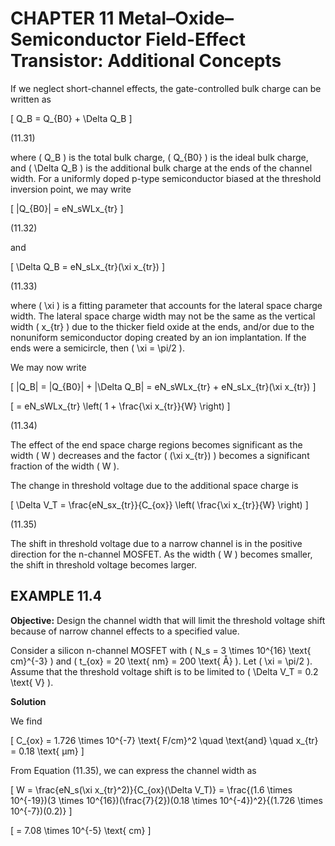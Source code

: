 # CHAPTER 11 Metal–Oxide–Semiconductor Field-Effect Transistor: Additional Concepts

If we neglect short-channel effects, the gate-controlled bulk charge can be written as

\[
Q_B = Q_{B0} + \Delta Q_B
\]

(11.31)

where \( Q_B \) is the total bulk charge, \( Q_{B0} \) is the ideal bulk charge, and \( \Delta Q_B \) is the additional bulk charge at the ends of the channel width. For a uniformly doped p-type semiconductor biased at the threshold inversion point, we may write

\[
|Q_{B0}| = eN_sWLx_{tr}
\]

(11.32)

and

\[
\Delta Q_B = eN_sLx_{tr}(\xi x_{tr})
\]

(11.33)

where \( \xi \) is a fitting parameter that accounts for the lateral space charge width. The lateral space charge width may not be the same as the vertical width \( x_{tr} \) due to the thicker field oxide at the ends, and/or due to the nonuniform semiconductor doping created by an ion implantation. If the ends were a semicircle, then \( \xi = \pi/2 \).

We may now write

\[
|Q_B| = |Q_{B0}| + |\Delta Q_B| = eN_sWLx_{tr} + eN_sLx_{tr}(\xi x_{tr})
\]

\[
= eN_sWLx_{tr} \left( 1 + \frac{\xi x_{tr}}{W} \right)
\]

(11.34)

The effect of the end space charge regions becomes significant as the width \( W \) decreases and the factor \( (\xi x_{tr}) \) becomes a significant fraction of the width \( W \).

The change in threshold voltage due to the additional space charge is

\[
\Delta V_T = \frac{eN_sx_{tr}}{C_{ox}} \left( \frac{\xi x_{tr}}{W} \right)
\]

(11.35)

The shift in threshold voltage due to a narrow channel is in the positive direction for the n-channel MOSFET. As the width \( W \) becomes smaller, the shift in threshold voltage becomes larger.

## EXAMPLE 11.4

**Objective:** Design the channel width that will limit the threshold voltage shift because of narrow channel effects to a specified value.

Consider a silicon n-channel MOSFET with \( N_s = 3 \times 10^{16} \text{ cm}^{-3} \) and \( t_{ox} = 20 \text{ nm} = 200 \text{ Å} \). Let \( \xi = \pi/2 \). Assume that the threshold voltage shift is to be limited to \( \Delta V_T = 0.2 \text{ V} \).

**Solution**

We find

\[
C_{ox} = 1.726 \times 10^{-7} \text{ F/cm}^2 \quad \text{and} \quad x_{tr} = 0.18 \text{ μm}
\]

From Equation (11.35), we can express the channel width as

\[
W = \frac{eN_s(\xi x_{tr}^2)}{C_{ox}(\Delta V_T)} = \frac{(1.6 \times 10^{-19})(3 \times 10^{16})(\frac{7}{2})(0.18 \times 10^{-4})^2}{(1.726 \times 10^{-7})(0.2)}
\]

\[
= 7.08 \times 10^{-5} \text{ cm}
\]